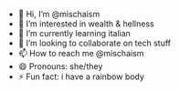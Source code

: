 - 👋 Hi, I’m @mischaism
- 👀 I’m interested in wealth & hellness
- 🌱 I’m currently learning italian
- 💞️ I’m looking to collaborate on tech stuff
- 📫 How to reach me @mischaism
- 😄 Pronouns: she/they
- ⚡ Fun fact: i have a rainbow body

<!---
mischaism/mischaism is a ✨ special ✨ repository because its `README.md` (this file) appears on your GitHub profile.
You can click the Preview link to take a look at your changes.
--->

